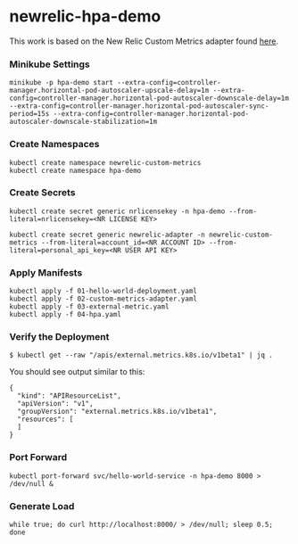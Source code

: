 # newrelic-hpa-demo

This work is based on the New Relic Custom Metrics adapter found [here](https://github.com/kidk/k8s-newrelic-adapter).


### Minikube Settings

```
minikube -p hpa-demo start --extra-config=controller-manager.horizontal-pod-autoscaler-upscale-delay=1m --extra-config=controller-manager.horizontal-pod-autoscaler-downscale-delay=1m --extra-config=controller-manager.horizontal-pod-autoscaler-sync-period=15s --extra-config=controller-manager.horizontal-pod-autoscaler-downscale-stabilization=1m
```

### Create Namespaces

```
kubectl create namespace newrelic-custom-metrics
kubectl create namespace hpa-demo
```

### Create Secrets

```
kubectl create secret generic nrlicensekey -n hpa-demo --from-literal=nrlicensekey=<NR LICENSE KEY> 

kubectl create secret generic newrelic-adapter -n newrelic-custom-metrics --from-literal=account_id=<NR ACCOUNT ID> --from-literal=personal_api_key=<NR USER API KEY>
```

### Apply Manifests

```
kubectl apply -f 01-hello-world-deployment.yaml
kubectl apply -f 02-custom-metrics-adapter.yaml
kubectl apply -f 03-external-metric.yaml
kubectl apply -f 04-hpa.yaml
```

### Verify the Deployment

```
$ kubectl get --raw "/apis/external.metrics.k8s.io/v1beta1" | jq .
```

You should see output similar to this:

```
{
  "kind": "APIResourceList",
  "apiVersion": "v1",
  "groupVersion": "external.metrics.k8s.io/v1beta1",
  "resources": [
  ]
}
```

### Port Forward

```
kubectl port-forward svc/hello-world-service -n hpa-demo 8000 > /dev/null &
```

### Generate Load

```
while true; do curl http://localhost:8000/ > /dev/null; sleep 0.5; done
```